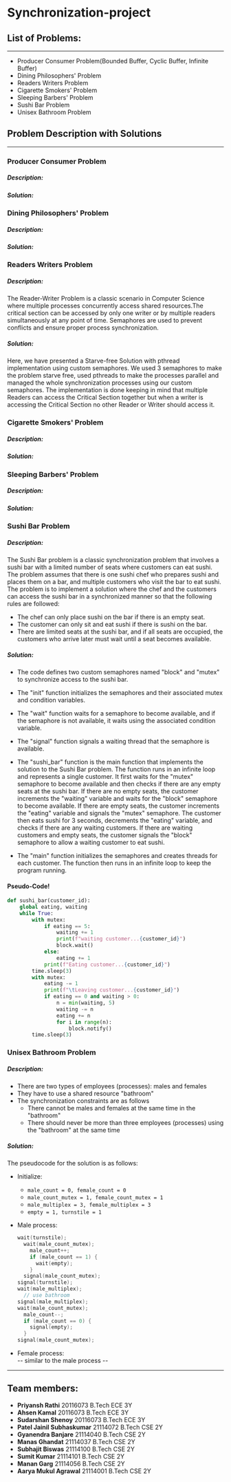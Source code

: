 # Synchronization-project

## List of Problems:
---
* Producer Consumer Problem(Bounded Buffer, Cyclic Buffer, Infinite Buffer)
* Dining Philosophers' Problem
* Readers Writers Problem
* Cigarette Smokers' Problem
* Sleeping Barbers' Problem
* Sushi Bar Problem
* Unisex Bathroom Problem

## Problem Description with Solutions
---
### Producer Consumer Problem
##### Description:
##### Solution:
### Dining Philosophers' Problem
##### Description:
##### Solution:
### Readers Writers Problem
##### Description:
The Reader-Writer Problem is a classic scenario in Computer Science where multiple processes concurrently access shared resources.The critical section can be accessed by only one writer or by multiple readers simultaneously at any point of time. Semaphores are used to prevent conflicts and ensure proper process synchronization.
##### Solution:
Here, we have presented a Starve-free Solution with pthread implementation using custom semaphores. We used 3 semaphores to make the problem starve free, used pthreads to make the processes parallel and managed the whole synchronization processes using our custom semaphores. The implementation is done keeping in mind that multiple Readers can access the Critical Section together but when a writer is accessing the Critical Section no other Reader or Writer should access it.
### Cigarette Smokers' Problem
##### Description:
##### Solution:
### Sleeping Barbers' Problem
##### Description:
##### Solution:
### Sushi Bar Problem
##### Description: 

The Sushi Bar problem is a classic synchronization problem that involves a sushi bar with a limited number of seats
where customers can eat sushi. The problem assumes that there is one sushi chef who prepares sushi and places them
on a bar, and multiple customers who visit the bar to eat sushi.
The problem is to implement a solution where the chef and the customers can access the sushi bar in a synchronized
manner so that the following rules are followed:

* The chef can only place sushi on the bar if there is an empty seat.
* The customer can only sit and eat sushi if there is sushi on the bar.
* There are limited seats at the sushi bar, and if all seats are occupied, the customers who arrive later must wait until a seat becomes available.

##### Solution:

* The code defines two custom semaphores named "block" and "mutex" to synchronize access to the sushi bar.

* The "init" function initializes the semaphores and their associated mutex and condition variables.

* The "wait" function waits for a semaphore to become available, and if the semaphore is not available,
  it waits using the associated condition variable.

* The "signal" function signals a waiting thread that the semaphore is available.

* The "sushi_bar" function is the main function that implements the solution to the Sushi Bar problem.
  The function runs in an infinite loop and represents a single customer.
  It first waits for the "mutex" semaphore to become available and then checks if there are any empty
  seats at the sushi bar. If there are no empty seats, the customer increments the "waiting" variable
  and waits for the "block" semaphore to become available. If there are empty seats,
  the customer increments the "eating" variable and signals the "mutex" semaphore.
  The customer then eats sushi for 3 seconds, decrements the "eating" variable,
  and checks if there are any waiting customers. If there are waiting customers and empty seats,
  the customer signals the "block" semaphore to allow a waiting customer to eat sushi.

* The "main" function initializes the semaphores and creates threads for each customer.
  The function then runs in an infinite loop to keep the program running.

#### Pseudo-Code!
```py
def sushi_bar(customer_id):
    global eating, waiting
    while True:
        with mutex:
            if eating == 5:
                waiting += 1
                print(f"waiting customer...{customer_id}")
                block.wait()
            else:
                eating += 1
            print(f"Eating customer...{customer_id}")
        time.sleep(3)
        with mutex:
            eating -= 1
            print(f"\tLeaving customer...{customer_id}")
            if eating == 0 and waiting > 0:
                n = min(waiting, 5)
                waiting -= n
                eating += n
                for i in range(n):
                    block.notify()
        time.sleep(3)
```
### Unisex Bathroom Problem
##### Description:
* There are two types of employees (processes): males and females
* They have to use a shared resource "bathroom"
* The synchronization constraints are as follows
  - There cannot be males and females at the same time in the "bathroom"
  - There should never be more than three employees (processes) using
      the "bathroom" at the same time
##### Solution:
  The pseudocode for the solution is as follows:
  * Initialize:
    - `male_count = 0, female_count = 0`
    - `male_count_mutex = 1, female_count_mutex = 1`
    - `male_multiplex = 3, female_multiplex = 3`
    - `empty = 1, turnstile = 1`

  * Male process:
    ```c
    wait(turnstile);
      wait(male_count_mutex);
        male_count++;
        if (male_count == 1) {
          wait(empty);
        }
      signal(male_count_mutex);
    signal(turnstile);
    wait(male_multiplex);
      // use bathroom
    signal(male_multiplex);
    wait(male_count_mutex);
      male_count--;
      if (male_count == 0) {
        signal(empty);
      }
    signal(male_count_mutex);
    ```

  * Female process:  
    -- similar to the male process --

---
## Team members:
* **Priyansh Rathi** 20116073 B.Tech ECE 3Y
* **Ahsen Kamal** 20116073 B.Tech ECE 3Y
* **Sudarshan Shenoy** 20116073 B.Tech ECE 3Y
* **Patel Jainil Subhaskumar** 21114072 B.Tech CSE 2Y
* **Gyanendra Banjare** 21114040 B.Tech CSE 2Y
* **Manas Ghandat** 21114037 B.Tech CSE 2Y
* **Subhajit Biswas** 21114100 B.Tech CSE 2Y
* **Sumit Kumar** 21114101 B.Tech CSE 2Y
* **Manan Garg** 21114056 B.Tech CSE 2Y
* **Aarya Mukul Agrawal** 21114001 B.Tech CSE 2Y
